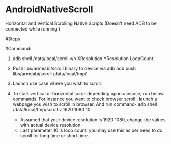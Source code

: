# AndroidNativeScroll
Horizontal and Vertical Scrolling Native Scripts (Doesn't need ADB to be connected while running )

#Steps

#Command:
1. adb shell /data/local/scroll v/h XResolution YResolution LoopCount 

1. Push libs/armeabi/scroll binary to device via adb
adb push libs/armeabi/scroll /data/local/tmp/
2. Launch use case where you wish to scroll. 
3. To start vertical or horizontal scroll depending upon usecase, run below commands.
	For instance you want to check browser scroll , launch a webpage you wish to scroll in browser.
	And run command-
	adb shell /data/local/tmp/scroll v 1920 1080 10 
	- Assumed that your device resolution is 1920 1080, change the values with actual device resolution.
	- Last parameter 10 is loop count, you may use this as per need to do scroll for long time or short time.
